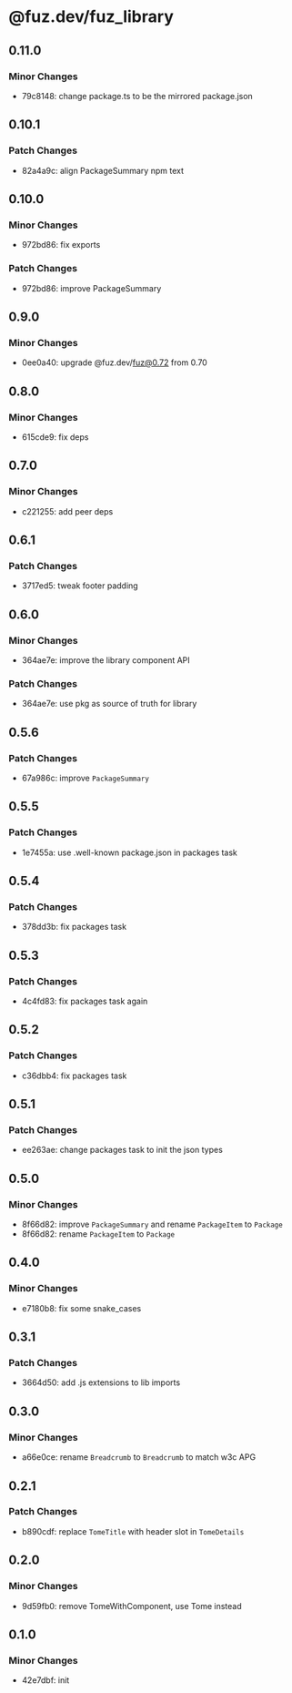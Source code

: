 # @fuz.dev/fuz_library

## 0.11.0

### Minor Changes

- 79c8148: change package.ts to be the mirrored package.json

## 0.10.1

### Patch Changes

- 82a4a9c: align PackageSummary npm text

## 0.10.0

### Minor Changes

- 972bd86: fix exports

### Patch Changes

- 972bd86: improve PackageSummary

## 0.9.0

### Minor Changes

- 0ee0a40: upgrade @fuz.dev/fuz@0.72 from 0.70

## 0.8.0

### Minor Changes

- 615cde9: fix deps

## 0.7.0

### Minor Changes

- c221255: add peer deps

## 0.6.1

### Patch Changes

- 3717ed5: tweak footer padding

## 0.6.0

### Minor Changes

- 364ae7e: improve the library component API

### Patch Changes

- 364ae7e: use pkg as source of truth for library

## 0.5.6

### Patch Changes

- 67a986c: improve `PackageSummary`

## 0.5.5

### Patch Changes

- 1e7455a: use .well-known package.json in packages task

## 0.5.4

### Patch Changes

- 378dd3b: fix packages task

## 0.5.3

### Patch Changes

- 4c4fd83: fix packages task again

## 0.5.2

### Patch Changes

- c36dbb4: fix packages task

## 0.5.1

### Patch Changes

- ee263ae: change packages task to init the json types

## 0.5.0

### Minor Changes

- 8f66d82: improve `PackageSummary` and rename `PackageItem` to `Package`
- 8f66d82: rename `PackageItem` to `Package`

## 0.4.0

### Minor Changes

- e7180b8: fix some snake_cases

## 0.3.1

### Patch Changes

- 3664d50: add .js extensions to lib imports

## 0.3.0

### Minor Changes

- a66e0ce: rename `Breadcrumb` to `Breadcrumb` to match w3c APG

## 0.2.1

### Patch Changes

- b890cdf: replace `TomeTitle` with header slot in `TomeDetails`

## 0.2.0

### Minor Changes

- 9d59fb0: remove TomeWithComponent, use Tome instead

## 0.1.0

### Minor Changes

- 42e7dbf: init
